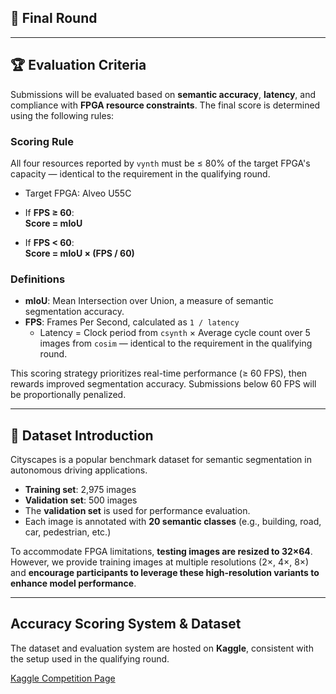 ## 🏁 Final Round

---

## 🏆 Evaluation Criteria

Submissions will be evaluated based on **semantic accuracy**, **latency**, and compliance with **FPGA resource constraints**. The final score is determined using the following rules:

### Scoring Rule
All four resources reported by `vynth` must be ≤ 80% of the target FPGA's capacity — identical to the requirement in the qualifying round.
- Target FPGA: Alveo U55C

- If **FPS ≥ 60**:  
  **Score = mIoU**

- If **FPS < 60**:  
  **Score = mIoU × (FPS / 60)**

### Definitions
- **mIoU**: Mean Intersection over Union, a measure of semantic segmentation accuracy.  
- **FPS**: Frames Per Second, calculated as `1 / latency`  
  - Latency = Clock period from `csynth` × Average cycle count over 5 images from `cosim` — identical to the requirement in the qualifying round.

This scoring strategy prioritizes real-time performance (≥ 60 FPS), then rewards improved segmentation accuracy. Submissions below 60 FPS will be proportionally penalized.

---

## 📂 Dataset Introduction

Cityscapes is a popular benchmark dataset for semantic segmentation in autonomous driving applications.

- **Training set**: 2,975 images  
- **Validation set**: 500 images  
- The **validation set** is used for performance evaluation.  
- Each image is annotated with **20 semantic classes** (e.g., building, road, car, pedestrian, etc.)

To accommodate FPGA limitations, **testing images are resized to 32×64**. However, we provide training images at multiple resolutions (2×, 4×, 8×) and **encourage participants to leverage these high-resolution variants to enhance model performance**.

---

## Accuracy Scoring System & Dataset

The dataset and evaluation system are hosted on **Kaggle**, consistent with the setup used in the qualifying round.

[Kaggle Competition Page](https://www.kaggle.com/t/195ff157a94e42448487db92f612b4ff)
